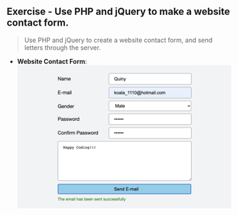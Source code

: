 ## Exercise - Use PHP and jQuery to make a website contact form.

> Use PHP and jQuery to create a website contact form, and send letters through the server.

- **Website Contact Form**:
[![Website Contact Form](img/og-img.png "Website Contact Form")](https://quinhsieh.github.io/web-form/index.html)